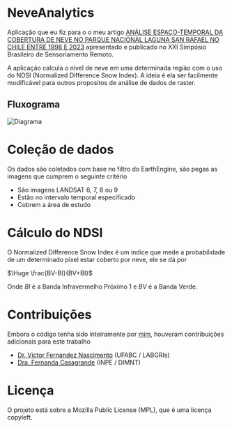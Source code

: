 # NeveAnalytics

Aplicação que eu fiz para o o meu artigo [ANÁLISE ESPAÇO-TEMPORAL DA COBERTURA DE NEVE NO PARQUE NACIONAL LAGUNA SAN RAFAEL NO CHILE ENTRE 1998 E 2023](https://proceedings.science/sbsr-2025/trabalhos/analise-espaco-temporal-da-cobertura-de-neve-no-parque-nacional-laguna-san-rafae?lang=pt-br#) apresentado e publicado no XXI Simpósio Brasileiro de Sensoriamento Remoto.

A aplicação calcula o nível de neve em uma determinada região com o uso do NDSI (Normalized Difference Snow Index). A ideia é ela ser facilmente modificável para outros propositos de análise de dados de raster.

## Fluxograma
![Diagrama](https://github.com/user-attachments/assets/13a91d42-bf1e-4e2c-8899-4a49be11b4d9)

# Coleção de dados

Os dados são coletados com base no filtro do EarthEngine, são pegas as imagens que cumprem o seguinte critério
- São imagens LANDSAT 6, 7, 8 ou 9
- Estão no intervalo temporal especificado
- Cobrem a área de estudo

# Cálculo do NDSI

O Normalized Difference Snow Index é um indice que mede a probabilidade de um determinado pixel estar coberto por neve, ele se dá por  

$\Huge \frac{BV-BI}{BV+BI}$   

Onde $BI$ é a Banda Infravermelho Próximo 1 e $BV$ é a Banda Verde.

# Contribuições

Embora o código tenha sido inteiramente por [mim](http://lattes.cnpq.br/1515250772926471), houveram contribuições adicionais para este trabalho
- [Dr. Victor Fernandez Nascimento](http://lattes.cnpq.br/3373815361504494) (UFABC / LABGRIs)
- [Dra. Fernanda Casagrande](http://lattes.cnpq.br/9240753968751215) (INPE / DIMNT)

# Licença

O projeto está sobre a Mozilla Public License (MPL), que é uma licença copyleft.
